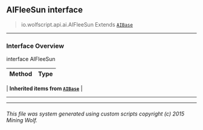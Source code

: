 ## AIFleeSun __interface__

>io.wolfscript.api.ai.AIFleeSun
>Extends [`AIBase`](AIBase.md)

---

### Interface Overview

interface AIFleeSun

Method | Type   
--- | :--- 
 |
__Inherited items from [`AIBase`](AIBase.md)__ |





---



---


###### This file was system generated using custom scripts copyright (c) 2015 Mining Wolf.
	

